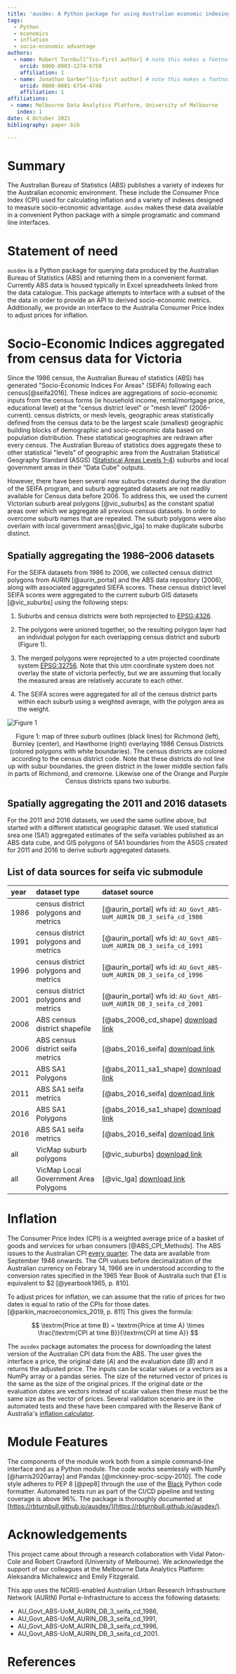 ```yaml
---
title: 'ausdex: A Python package for using Australian economic indexing data'
tags:
  - Python
  - economics
  - inflation
  - socio-economic advantage
authors:
  - name: Robert Turnbull^[co-first author] # note this makes a footnote saying 'co-first author'
    orcid: 0000-0003-1274-6750
    affiliation: 1
  - name: Jonathan Garber^[co-first author] # note this makes a footnote saying 'co-first author'
    orcid: 0000-0001-6754-4748
    affiliation: 1
affiliations:
 - name: Melbourne Data Analytics Platform, University of Melbourne
   index: 1
date: 4 October 2021
bibliography: paper.bib

---
```


# Summary

The Australian Bureau of Statistics (ABS) publishes a variety of indexes for the Australian
economic environment. These include the Consumer Price Index (CPI) used for calculating inflation
and a variety of indexes designed to measure socio-economic advantage. `ausdex` makes these data
available in a convenient Python package with a simple programatic and command line interfaces. 


# Statement of need

`ausdex` is a Python package for querying data produced by the Australian Bureau of Statistics (ABS) and returning them in a convenient format. Currently ABS data is housed typically in Excel spreadsheets linked from the data catalogue. This package attempts to interface with a subset of the the data in order to provide an API to derived socio-economic metrics. Additionally, we provide an interface to the Australia Consumer Price Index to adjust prices for inflation.


# Socio-Economic Indices aggregated from census data for Victoria
Since the 1986 census, the Australian Bureau of statistics (ABS) has generated "Socio-Economic Indices For Areas" (SEIFA) following each census[@seifa2016]. These indices are aggregations of socio-economic inputs from the census forms (ie household income, rental/mortgage price, educational level) at the "census district level" or "mesh level" (2006–current). census districts, or mesh levels, geographic areas statistically defined from the census data to be the largest scale (smallest) geographic building blocks of demographic and socio-economic data based on population distribution. These statistical geographies are redrawn after every census. The Australian Bureau of statistics does aggregate these to other statistical "levels" of geographic area from the Australian Statistical Geography Standard (ASGS) ([Statistical Areas Levels 1–4](https://www.abs.gov.au/statistics/standards/australian-statistical-geography-standard-asgs-edition-3/jul2021-jun2026)) suburbs and local government areas in their "Data Cube" outputs. 

However, there have been several new suburbs created during the duration of the SEIFA program, and suburb aggregated datasets are not readily available for Census data before 2006.  To address this, we used the current Victorian suburb areal polygons [@vic_suburbs] as the constant spatial areas over which we aggregate all previous census datasets. In order to overcome suburb names that are repeated. The suburb polygons were also overlain with local government areas[@vic_lga] to make duplicate suburbs distinct.

## Spatially aggregating the 1986–2006 datasets

For the SEIFA datasets from 1986 to 2006, we collected census district polygons from AURIN [@aurin_portal] and the ABS data repository (2006), along with associated aggregated SIEFA scores. These census district level SEIFA scores were aggregated to the current suburb GIS datasets [@vic_suburbs] using the following steps:

1. Suburbs and census districts were both reprojected to [EPSG:4326](https://spatialreference.org/ref/epsg/wgs-84/).
2. The polygons were unioned together, so the resulting polygon layer had an individual polygon for each overlapping census district and suburb (Figure 1).

3. The merged polygons were reprojected to a utm projected coordinate system [EPSG:32756](https://epsg.io/32756). Note that this utm coordinate system does not overlay the state of victoria perfectly, but we are assuming that locally the measured areas are relatively accurate to each other.

4. The SEIFA scores were aggregated for all of the census district parts within each suburb using a weighted average, with the polygon area as the weight.

![Figure 1](paper_images/paper_output.svg)
<p align = "center"> Figure 1: map of three suburb outlines (black lines) for Richmond (left), Burnley (center), and Hawthorne (right) overlaying 1986 Census Districts (colored polygons with white boundaries). The census districts are colored according to the census district code. Note that these districts do not line up with subur boundaries. the green district in the lower middle section falls in parts of Richmond, and cremorne. Likewise one of the Orange and Purple Census districts spans two suburbs.</p>

## Spatially aggregating the 2011 and 2016 datasets

For the 2011 and 2016 datasets, we used the same outline above, but started with a different statistical geographic dataset. We used statistical srea one (SA1) aggregated estimates of the seifa variables published as an ABS data cube, and GIS polygons of SA1 boundaries from the ASGS created for 2011 and 2016 to derive suburb aggregated datasets.

## List of data sources for seifa vic submodule

| year | dataset type | dataset source |
| :---- | :------------ | :-------------- |
| 1986 | census district polygons and metrics | [@aurin_portal] wfs id: `AU_Govt_ABS-UoM_AURIN_DB_3_seifa_cd_1986`| 
| 1991 | census district polygons and metrics | [@aurin_portal] wfs id: `AU_Govt_ABS-UoM_AURIN_DB_3_seifa_cd_1991`|
| 1996 | census district polygons and metrics | [@aurin_portal] wfs id: `AU_Govt_ABS-UoM_AURIN_DB_3_seifa_cd_1996`|
| 2001 | census district polygons and metrics | [@aurin_portal] wfs id: `AU_Govt_ABS-UoM_AURIN_DB_3_seifa_cd_2001`|
| 2006 | ABS census district shapefile| [@abs_2006_cd_shape] [download link](https://www.abs.gov.au/AUSSTATS/subscriber.nsf/log?openagent&1259030002_cd06avic_shape.zip&1259.0.30.002&Data%20Cubes&D62E845F621FE8ACCA25795D002439BB&0&2006&06.12.2011&Previous)|
| 2006 | ABS census district seifa metrics | [@abs_2016_seifa]  [download link](https://www.abs.gov.au/AUSSTATS/subscriber.nsf/log?openagent&2033055001_%20seifa,%20census%20collection%20districts,%20data%20cube%20only,%202006.xls&2033.0.55.001&Data%20Cubes&6EFDD4FA99C28C4ECA2574170011668A&0&2006&26.03.2008&Latest)|
| 2011 | ABS SA1 Polygons | [@abs_2011_sa1_shape] [download link](https://www.abs.gov.au/ausstats/subscriber.nsf/log?openagent&1270055001_sa1_2011_aust_shape.zip&1270.0.55.001&Data%20Cubes&24A18E7B88E716BDCA257801000D0AF1&0&July%202011&23.12.2010&Latest)|
| 2011 | ABS SA1 seifa metrics | [@abs_2016_seifa] [download link](https://www.abs.gov.au/AUSSTATS/subscriber.nsf/log?openagent&2033.0.55.001%20sa1%20indexes.xls&2033.0.55.001&Data%20Cubes&9828E2819C30D96DCA257B43000E923E&0&2011&05.04.2013&Latest)|
| 2016 | ABS SA1 Polygons | [@abs_2016_sa1_shape]  [download link](https://www.abs.gov.au/AUSSTATS/subscriber.nsf/log?openagent&1270055001_sa1_2016_aust_shape.zip&1270.0.55.001&Data%20Cubes&6F308688D810CEF3CA257FED0013C62D&0&July%202016&12.07.2016&Latest)|
| 2016 | ABS SA1 seifa metrics | [@abs_2016_seifa] [download link](https://www.abs.gov.au/ausstats/subscriber.nsf/log?openagent&2033055001%20-%20sa1%20indexes.xls&2033.0.55.001&Data%20Cubes&40A0EFDE970A1511CA25825D000F8E8D&0&2016&27.03.2018&Latest)|
| all | VicMap suburb polygons| [@vic_suburbs] [download link](https://data.gov.au/geoserver/vic-suburb-locality-boundaries-psma-administrative-boundaries/wfs?request=GetFeature&typeName=ckan_af33dd8c_0534_4e18_9245_fc64440f742e&outputFormat=json)|
| all | VicMap Local Government Area Polygons| [@vic_lga]  [download link](https://data.gov.au/geoserver/vic-local-government-areas-psma-administrative-boundaries/wfs?request=GetFeature&typeName=ckan_bdf92691_c6fe_42b9_a0e2_a4cd716fa811&outputFormat=json)|
 

# Inflation

The Consumer Price Index (CPI) is a weighted average price of a basket of goods and services for urban consumers [@ABS_CPI_Methods]. The ABS issues to the Australian CPI [every quarter](https://www.abs.gov.au/statistics/economy/price-indexes-and-inflation/consumer-price-index-australia). The data are available from September 1948 onwards. The CPI values before decimalization of the Australian currency on Febrary 14, 1966 are in understood according to the conversion rates specified in the 1965 Year Book of Australia such that £1 is equivalent to $2 [@yearbook1965, p. 810].

To adjust prices for inflation, we can assume that the ratio of prices for two dates is equal to ratio of the CPIs for those dates.[@parkin_macroeconomics_2019, p. 811] This gives the formula:

$$ \textrm{Price at time B} = \textrm{Price at time A} \times \frac{\textrm{CPI at time B}}{\textrm{CPI at time A}} $$

The `ausdex` package automates the process for downloading the latest version of the Australian CPI data from the ABS. The user gives the interface a price, the original date ($A$) and the evaluation date ($B$) and it returns the adjusted price. The inputs can be scalar values or a vectors as a NumPy array or a pandas series. The size of the returned vector of prices is the same as the size of the original prices. If the original date or the evaluation dates are vectors instead of scalar values then these must be the same size as the vector of prices. Several validation scenario are in the automated tests and these have been compared with the Reserve Bank of Australia's [inflation calculator](https://www.rba.gov.au/calculator/).

# Module Features
The components of the module work both from a simple command-line interface and as a Python module. The code works seamlessly with NumPy [@harris2020array] and Pandas [@mckinney-proc-scipy-2010]. The code style adheres to PEP 8 [@pep8] through the use of the [Black](https://black.readthedocs.io/en/stable/) Python code formatter. Automated tests run as part of the CI/CD pipeline and testing coverage is above 96%. The package is thoroughly documented at [https://rbturnbull.github.io/ausdex/](https://rbturnbull.github.io/ausdex/). 


# Acknowledgements

This project came about through a research collaboration with Vidal Paton-Cole and Robert Crawford (University of Melbourne). We acknowledge the support of our colleagues at the Melbourne Data Analytics Platform: Aleksandra Michalewicz and Emily Fitzgerald.

This app uses the NCRIS-enabled Australian Urban Research Infrastructure Network (AURIN) Portal e-Infrastructure to access the following datasets:  

* AU_Govt_ABS-UoM_AURIN_DB_3_seifa_cd_1986,
* AU_Govt_ABS-UoM_AURIN_DB_3_seifa_cd_1991, 
* AU_Govt_ABS-UoM_AURIN_DB_3_seifa_cd_1996,
* AU_Govt_ABS-UoM_AURIN_DB_3_seifa_cd_2001.

# References


